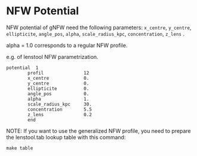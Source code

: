 # NFW Potential

NFW potential of gNFW need the following parameters:
`x_centre`, `y_centre`, `ellipticite`, `angle_pos`, `alpha`, `scale_radius_kpc`, `concentration`, `z_lens` .

alpha = 1.0 corresponds to a regular NFW profile.


e.g. of lenstool NFW parametrization.
```
potential  1
        profil               12
        x_centre             0.
        y_centre             0.
        ellipticite          0.
        angle_pos            0.
        alpha                1.
        scale_radius_kpc     30.
        concentration        5.5
        z_lens               0.2
        end
```

NOTE: If you want to use the generalized NFW profile, you need to prepare the lenstool.tab lookup table with this command:
```
make table 
```
